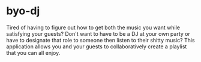 byo-dj
======
Tired of having to figure out how to get both the music you want while satisfying your guests? Don't want to have to be a DJ at your own party or have to designate that role to someone then listen to their shitty music? This application allows you and your guests to collaboratively create a playlist that you can all enjoy.
